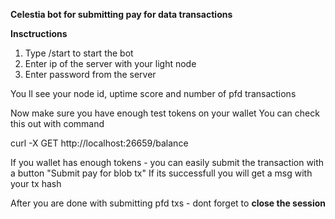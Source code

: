 **Celestia bot for submitting pay for data transactions**

**Insctructions**

1) Type /start to start the bot
2) Enter ip of the server with your light node
3) Enter password from the server

You ll see your node id, uptime score and number of pfd transactions

Now make sure you have enough test tokens on your wallet 
You can check this out with command 

curl -X GET http://localhost:26659/balance

If you wallet has enough tokens - you can easily submit the transaction with a button "Submit pay for blob tx"
If its successfull you will get a msg with your tx hash

After you are done with submitting pfd txs - dont forget to **close the session**

